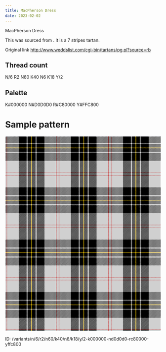 ```yaml
---
title: MacPherson Dress
date: 2023-02-02
---
```

MacPherson Dress

This was sourced from <no value>.  It is a 7 stripes tartan.

Original link http://www.weddslist.com/cgi-bin/tartans/pg.pl?source=rb

## Thread count
N/6 R2 N60 K40 N6 K18 Y/2

## Palette
K#000000 N#D0D0D0 R#C80000 Y#FFC800

# Sample pattern

![Tartan detail](tartan.png "N/6 R2 N60 K40 N6 K18 Y/2 tartan")

ID: /variants/n/6/r2/n60/k40/n6/k18/y/2-k000000-nd0d0d0-rc80000-yffc800